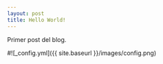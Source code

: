 ```yaml
---
layout: post
title: Hello World!
---
```


Primer post del blog.

#![_config.yml]({{ site.baseurl }}/images/config.png)
